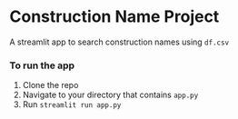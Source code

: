 # Construction Name Project
A streamlit app to search construction names using <code>df.csv</code>

### To run the app
1. Clone the repo
2. Navigate to your directory that contains <code>app.py</code>
3. Run <code>streamlit run app.py</code>
